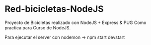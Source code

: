 # Red-bicicletas-NodeJS
Proyecto de Bicicletas realizado con NodeJS + Express &amp; PUG
Como practica para Curso de NodeJS.

Para ejecutar el server con nodemon -> npm start devstart
